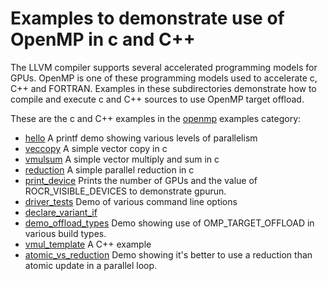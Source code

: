 Examples to demonstrate use of OpenMP in c and C++
==================================================

The LLVM compiler supports several accelerated programming models for GPUs.
OpenMP is one of these programming models used to accelerate c, C++ and FORTRAN.
Examples in these subdirectories demonstrate how to compile and execute c and C++ 
sources to use OpenMP target offload.

These are the c and C++ examples in the [openmp](.) examples category:
- [hello](hello/README.md) A printf demo showing various levels of parallelism
- [veccopy](veccopy) A simple vector copy in c
- [vmulsum](vmulsum/README) A simple vector multiply and sum in c
- [reduction](reduction/README) A simple parallel reduction in c
- [print_device](print_device/README.md) Prints the number of GPUs and the value of ROCR_VISIBLE_DEVICES to demonstrate gpurun.
- [driver_tests](driver_tests) Demo of various command line options
- [declare_variant_if](declare_variant_if)
- [demo_offload_types](demo_offload_types) Demo showing use of OMP_TARGET_OFFLOAD in various build types. 
- [vmul_template](vmul_template/README) A C++ example
- [atomic_vs_reduction](atomic_vs_reduction/README.md) Demo showing it's better to use a reduction than atomic update in a parallel loop. 
